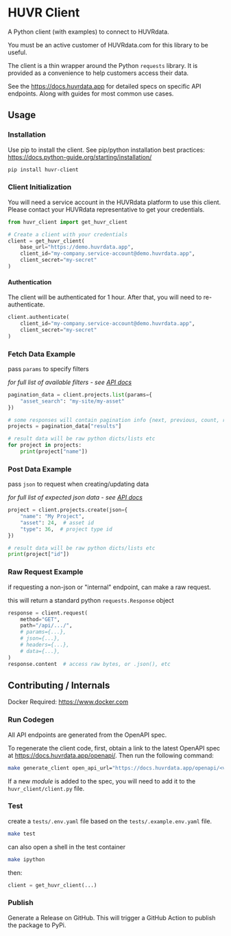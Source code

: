 # HUVR Client

A Python client (with examples) to connect to HUVRdata.

You must be an active customer of HUVRdata.com for this library to be useful.

The client is a thin wrapper around the Python `requests` library. It is provided as
a convenience to help customers access their data.

See the https://docs.huvrdata.app for detailed specs on specific API endpoints.  Along with guides for most common use cases.

## Usage

### Installation

Use pip to install the client.   See pip/python installation best practices: https://docs.python-guide.org/starting/installation/

```bash
pip install huvr-client
```

### Client Initialization

You will need a service account in the HUVRdata platform to use this client.  Please contact your HUVRdata representative to get your credentials.

```py
from huvr_client import get_huvr_client

# Create a client with your credentials
client = get_huvr_client(
    base_url="https://demo.huvrdata.app",
    client_id="my-company.service-account@demo.huvrdata.app",
    client_secret="my-secret"
)
```

#### Authentication

The client will be authenticated for 1 hour.  After that, you will need to re-authenticate.

```py
client.authenticate(
    client_id="my-company.service-account@demo.huvrdata.app",
    client_secret="my-secret"
)
```

### Fetch Data Example

pass `params` to specify filters

_for full list of available filters - see [API docs](https://docs.huvrdata.app)_

```py
pagination_data = client.projects.list(params={
    "asset_search": "my-site/my-asset"
})

# some responses will contain pagination info {next, previous, count, results}
projects = pagination_data["results"]

# result data will be raw python dicts/lists etc
for project in projects:
    print(project["name"])
```

### Post Data Example

pass `json` to request when creating/updating data

_for full list of expected json data - see [API docs](https://docs.huvrdata.app)_

```py
project = client.projects.create(json={
    "name": "My Project",
    "asset": 24,  # asset id
    "type": 36,  # project type id
})

# result data will be raw python dicts/lists etc
print(project["id"])
```

### Raw Request Example

if requesting a non-json or "internal" endpoint, can make a raw request.

this will return a standard python `requests.Response` object

```py
response = client.request(
    method="GET",
    path="/api/.../",
    # params={...},
    # json={...},
    # headers={...},
    # data={...},
)
response.content  # access raw bytes, or .json(), etc
```

## Contributing / Internals

Docker Required: https://www.docker.com

### Run Codegen

All API endpoints are generated from the OpenAPI spec.

To regenerate the client code, first, obtain a link to the latest OpenAPI spec at https://docs.huvrdata.app/openapi/. Then run the following command:

```bash
make generate_client open_api_url="https://docs.huvrdata.app/openapi/<version>"
```

If a new _module_ is added to the spec, you will need to add it to the `huvr_client/client.py` file.

### Test

create a `tests/.env.yaml` file based on the `tests/.example.env.yaml` file.

```bash
make test
```

can also open a shell in the test container

```bash
make ipython
```

then:

```py
client = get_huvr_client(...)
```

### Publish

Generate a Release on GitHub.  This will trigger a GitHub Action to publish the package to PyPi.
